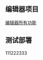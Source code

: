## 编辑器项目

[编辑器所有功能](https://imber-docs.netlify.app/editor/editor-all/editor-all.html)

## 测试部署

111222333
